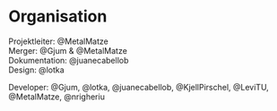 # Organisation

Projektleiter: @MetalMatze  
Merger: @Gjum & @MetalMatze  
Dokumentation: @juanecabellob  
Design: @lotka  

Developer: @Gjum, @lotka, @juanecabellob, @KjellPirschel, @LeviTU, @MetalMatze, @nrigheriu
